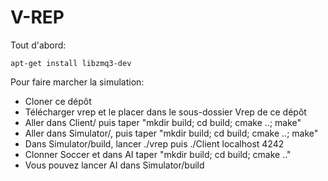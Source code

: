 # V-REP

Tout d'abord:

```
apt-get install libzmq3-dev
```

Pour faire marcher la simulation:

* Cloner ce dépôt
* Télécharger vrep et le placer dans le sous-dossier Vrep de ce dépôt
* Aller dans Client/ puis taper "mkdir build; cd build; cmake ..; make"
* Aller dans Simulator/, puis taper "mkdir build; cd build; cmake ..; make"
* Dans Simulator/build, lancer ./vrep puis ./Client localhost 4242
* Clonner Soccer et dans AI taper "mkdir build; cd build; cmake .."
* Vous pouvez lancer AI dans Simulator/build


